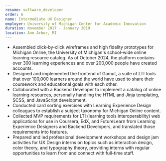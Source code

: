 ```yaml
---
resume: software_developer
order: 6
name: Intermediate UX Designer
employer: University of Michigan Center for Academic Innovation
duration: November 2017 - January 2019
location: Ann Arbor, MI
---
```


- Assembled click-by-click wireframes and high fidelity prototypes for Michigan Online, the University of Michigan's school-wide online learning resource catalog. As of October 2024, the platform contains over 300 learning experiences and over 200,000 people have created accounts.
- Designed and implemented the frontend of Gamut, a suite of LTI tools that over 100,000 learners around the world have used to share their coursework and educational goals with each other.
- Collaborated with a Backend Developer to implement a catalog of online learning resources, personally handling the HTML and Jinja templating, SCSS, and JavaScript development.
- Conducted card sorting exercises with Learning Experience Design colleagues to establish a subject taxonomy for Michigan Online content.
- Collected MVP requirements for LTI (learning tools interoperability) web applications for use in Coursera, EdX, and FutureLearn from Learning Experience Designers and Backend Developers, and translated those requirements into features.
- Prepared and led professional development workshops and design jam activities for UX Design interns on topics such as interaction design, color theory, and typography theory, providing interns with regular opportunities to learn from and connect with full-time staff.